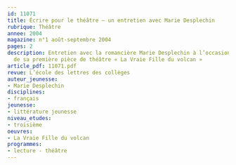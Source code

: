 ```yaml
---
id: 11071
title: Écrire pour le théâtre – un entretien avec Marie Desplechin
rubrique: Théâtre
annee: 2004
magazine: n°1 août-septembre 2004
pages: 2
description: Entretien avec la romancière Marie Desplechin à l’occasion de la publication
  de sa première pièce de théâtre « La Vraie Fille du volcan »
article_pdf: 11071.pdf
revue: L’école des lettres des collèges
auteur_jeunesse:
- Marie Desplechin
disciplines:
- français
jeunesse:
- littérature jeunesse
niveau_etudes:
- troisième
oeuvres:
- La Vraie Fille du volcan
programmes:
- lecture - théâtre
---
```

